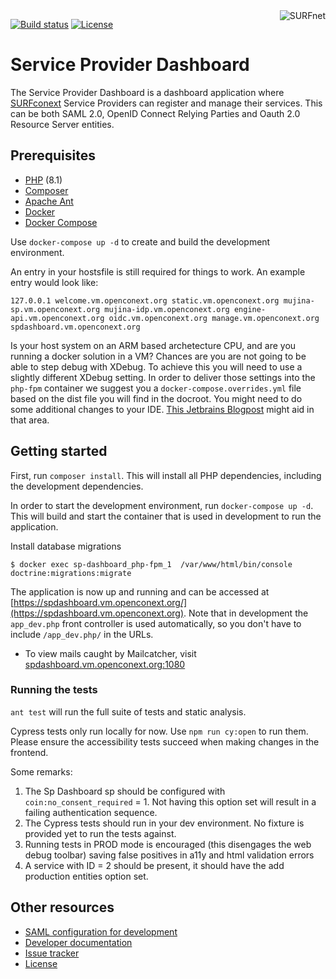 <a href="https://www.surf.nl/over-surf/werkmaatschappijen/surfnet">
    <img src="https://www.surf.nl/themes/surf/logo.svg" alt="SURFnet"
         align="right" />
</a>

[![Build status](https://img.shields.io/travis/SURFnet/sp-dashboard.svg)](https://travis-ci.com/SURFnet/sp-dashboard)
[![License](https://img.shields.io/github/license/SURFnet/sp-dashboard.svg)](https://github.com/SURFnet/sp-dashboard/blob/master/LICENSE.txt)

# Service Provider Dashboard

The Service Provider Dashboard is a dashboard application where
[SURFconext](https://www.surf.nl/diensten-en-producten/surfconext/index.html) Service Providers can register and manage
their services. This can be both SAML 2.0, OpenID Connect Relying Parties and Oauth 2.0 Resource Server entities.

## Prerequisites

- [PHP](https://secure.php.net/manual/en/install.php) (8.1)
- [Composer](https://getcomposer.org/doc/00-intro.md)
- [Apache Ant](https://ant.apache.org/manual/install.html)
- [Docker](https://docs.docker.com/engine/install/)
- [Docker Compose](https://docs.docker.com/compose/install/)

Use `docker-compose up -d` to create and build the development environment.

An entry in your hostsfile is still required for things to work. An example entry would look like:

```
127.0.0.1 welcome.vm.openconext.org static.vm.openconext.org mujina-sp.vm.openconext.org mujina-idp.vm.openconext.org engine-api.vm.openconext.org oidc.vm.openconext.org manage.vm.openconext.org spdashboard.vm.openconext.org
```

Is your host system on an ARM based archetecture CPU, and are you running a docker solution in a VM? Chances are 
you are not going to be able to step debug with XDebug. To achieve this you will need to use a slightly different
XDebug setting. In order to deliver those settings into the `php-fpm` container we suggest you a
`docker-compose.overrides.yml` file based on the dist file you will find in the docroot. You might need to do some
additional changes to your IDE. [This Jetbrains Blogpost](https://blog.jetbrains.com/phpstorm/2018/08/quickstart-with-docker-in-phpstorm/) 
might aid in that area.

## Getting started

First, run `composer install`. This will install all PHP dependencies, including the development dependencies.

In order to start the development environment, run `docker-compose up -d`. This will build and start the container that is
used in development to run the application. 

Install database migrations
```
$ docker exec sp-dashboard_php-fpm_1  /var/www/html/bin/console doctrine:migrations:migrate
```

The application is now up and running and can be accessed at
[https://spdashboard.vm.openconext.org/](https://spdashboard.vm.openconext.org). Note that in development the `app_dev.php`
front controller is used automatically, so you don't have to include `/app_dev.php/` in the URLs.
* To view mails caught by Mailcatcher, visit [spdashboard.vm.openconext.org:1080](https://spdashboard.vm.openconext.org:1080/)

### Running the tests

`ant test` will run the full suite of tests and static analysis.

Cypress tests only run locally for now.  Use `npm run cy:open` to run them.  Please ensure the accessibility tests succeed when making changes in the frontend.

Some remarks: 

1. The Sp Dashboard sp should be configured with `coin:no_consent_required` = 1. Not having this option set will result in a failing authentication sequence.
2. The Cypress tests should run in your dev environment. No fixture is provided yet to run the tests against.
3. Running tests in PROD mode is encouraged (this disengages the web debug toolbar) saving false positives in a11y and html validation errors
4. A service with ID = 2 should be present, it should have the add production entities option set.

## Other resources

 - [SAML configuration for development](docs/saml-dev-setup.md)
 - [Developer documentation](docs/index.md)
 - [Issue tracker](https://www.pivotaltracker.com/n/projects/1400064)
 - [License](LICENSE.txt)
